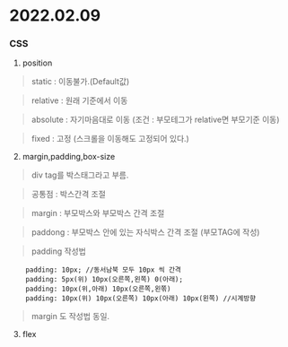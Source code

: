 # 2022.02.09

### CSS
1. position

> static : 이동불가.(Default값)

> relative : 원래 기준에서 이동

> absolute : 자기마음대로 이동 (조건 : 부모테그가 relative면 부모기준 이동)

> fixed : 고정 (스크롤을 이동해도 고정되어 있다.)


2. margin,padding,box-size

> div tag를 박스태그라고 부름.

> 공통점 : 박스간격 조절

> margin : 부모박스와 부모박스 간격 조절

> paddong : 부모박스 안에 있는 자식박스 간격 조절 (부모TAG에 작성)

> padding 작성법

        padding: 10px; //동서남북 모두 10px 씩 간격
        padding: 5px(위) 10px(오른쪽,왼쪽) 0(아래);
        padding: 10px(위,아래) 10px(오른쪽,왼쪾)
        padding: 10px(위) 10px(오른쪽) 10px(아래) 10px(왼쪽) //시계방향
 > margin 도 작성법 동일.

3. flex

